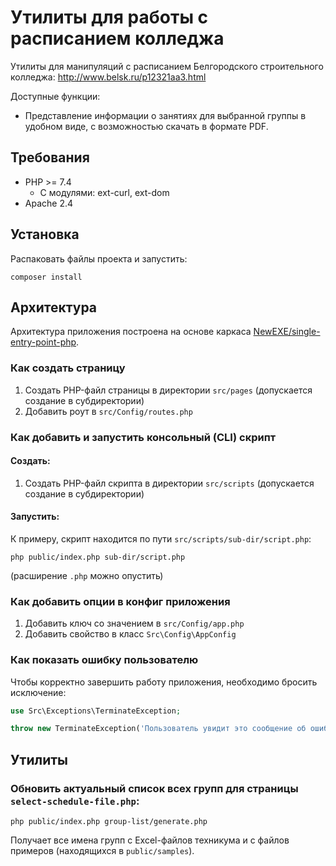 # Утилиты для работы с расписанием колледжа
Утилиты для манипуляций с расписанием Белгородского строительного колледжа: http://www.belsk.ru/p12321aa3.html

Доступные функции:
* Представление информации о занятиях для выбранной группы в удобном виде, с возможностью скачать в формате PDF.

## Требования
* PHP >= 7.4
    - С модулями: ext-curl, ext-dom
* Apache 2.4

## Установка
Распаковать файлы проекта и запустить:
```
composer install
```
## Архитектура
Архитектура приложения построена на основе каркаса [NewEXE/single-entry-point-php](https://github.com/NewEXE/single-entry-point-php).

### Как создать страницу
1. Создать PHP-файл страницы в директории `src/pages` (допускается создание в субдиректории)
2. Добавить роут в `src/Config/routes.php`

### Как добавить и запустить консольный (CLI) скрипт
#### Создать:
1. Создать PHP-файл скрипта в директории `src/scripts` (допускается создание в субдиректории)
#### Запустить:
К примеру, скрипт находится по пути `src/scripts/sub-dir/script.php`:
```
php public/index.php sub-dir/script.php
```
(расширение `.php` можно опустить)

### Как добавить опции в конфиг приложения
1. Добавить ключ со значением в `src/Config/app.php`
2. Добавить свойство в класс `Src\Config\AppConfig`

### Как показать ошибку пользователю
Чтобы корректно завершить работу приложения, необходимо бросить исключение:
```php
use Src\Exceptions\TerminateException;

throw new TerminateException('Пользователь увидит это сообщение об ошибке');
```

## Утилиты
### Обновить актуальный список всех групп для страницы `select-schedule-file.php`:
```
php public/index.php group-list/generate.php
```
Получает все имена групп с Excel-файлов техникума и с файлов примеров (находящихся в `public/samples`).
